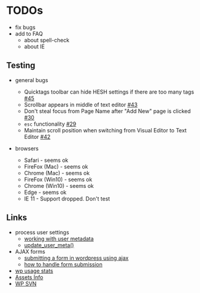 # TODOs
- fix bugs
- add to FAQ
	- about spell-check
	- about IE

## Testing
- general bugs
	- Quicktags toolbar can hide HESH settings if there are too many tags [#45](https://github.com/mukhortov/HESH-WordPress-Plugin/issues/45)
    - Scrollbar appears in middle of text editor [#43](https://github.com/mukhortov/HESH-WordPress-Plugin/issues/43)
    - Don't steal focus from Page Name after "Add New" page is clicked [#30](https://github.com/mukhortov/HESH-WordPress-Plugin/issues/30)
    - `esc` functionality [#29](https://github.com/mukhortov/HESH-WordPress-Plugin/issues/29)
    - Maintain scroll position when switching from Visual Editor to Text Editor [#42](https://github.com/mukhortov/HESH-WordPress-Plugin/issues/42)

- browsers
    - Safari - seems ok
    - FireFox (Mac) - seems ok
    - Chrome (Mac) - seems ok
    - FireFox (Win10) - seems ok
    - Chrome (Win10) - seems ok
    - Edge - seems ok
    - IE 11 - Support dropped. Don't test
 

## Links
- process user settings
	- [working with user metadata](https://developer.wordpress.org/plugins/users/working-with-user-metadata/)
	- [update_user_meta()](https://codex.wordpress.org/Function_Reference/update_user_meta)
- AJAX forms
	- [submitting a form in wordpress using ajax](https://teamtreehouse.com/community/submitting-a-form-in-wordpress-using-ajax)
	- [how to handle form submission](http://wordpress.stackexchange.com/questions/60758/how-to-handle-form-submission)
- [wp usage stats](https://wordpress.org/about/stats/)
- [Assets Info](https://developer.wordpress.org/plugins/wordpress-org/plugin-assets/)
- [WP SVN](https://developer.wordpress.org/plugins/wordpress-org/how-to-use-subversion/)